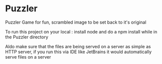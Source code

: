 # Puzzler
Puzzler Game for fun, scrambled image to be set back to it's original

To run this project on your local : install node and do a npm install while in the Puzzler directory

Aldo make sure that the files are being served on a server as simple as HTTP server, if you run this via IDE like JetBrains it would automatically serve files on a server



